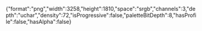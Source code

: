 {"format":"png","width":3258,"height":1810,"space":"srgb","channels":3,"depth":"uchar","density":72,"isProgressive":false,"paletteBitDepth":8,"hasProfile":false,"hasAlpha":false}